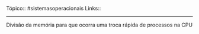 Tópico:: #sistemasoperacionais 
Links::

---
Divisão da memória para que ocorra uma troca rápida de processos na CPU